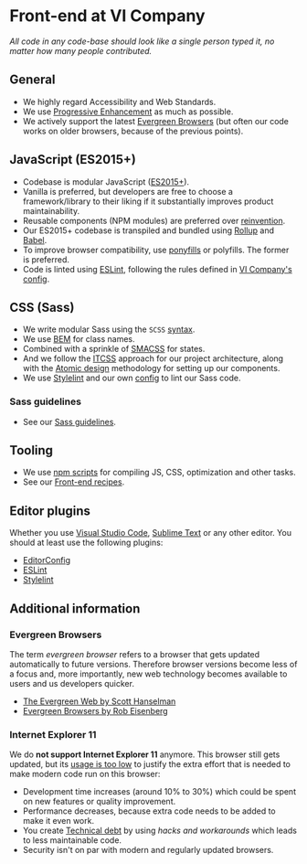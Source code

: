 # Front-end at VI Company

_All code in any code-base should look like a single person typed it, no matter how many people contributed._

## General

* We highly regard Accessibility and Web Standards.
* We use [Progressive Enhancement](https://www.gov.uk/service-manual/technology/using-progressive-enhancement) as much as possible.
* We actively support the latest [Evergreen Browsers](#evergreen-browsers) (but often our code works on older browsers, because of the previous points).

## JavaScript (ES2015+)

* Codebase is modular JavaScript ([ES2015+](http://www.ecma-international.org/ecma-262/7.0/)).
* Vanilla is preferred, but developers are free to choose a framework/library to their liking if it substantially improves product maintainability.
* Reusable components (NPM modules) are preferred over [reinvention](https://www.freecodecamp.org/news/how-to-stand-on-shoulders-16e8cfbc127b/).
* Our ES2015+ codebase is transpiled and bundled using [Rollup](https://rollupjs.org/) and [Babel](https://babeljs.io).
* To improve browser compatibility, use [ponyfills](https://github.com/sindresorhus/ponyfill) or polyfills. The former is preferred.
* Code is linted using [ESLint](http://eslint.org), following the rules defined in [VI Company's config](https://www.npmjs.com/package/eslint-config-vi).

## CSS (Sass)

* We write modular Sass using the `SCSS` [syntax](http://www.sass-lang.com/documentation/file.SASS_REFERENCE.html#syntax).
* We use [BEM](https://en.bem.info) for class names.
* Combined with a sprinkle of [SMACSS](https://smacss.com) for states.
* And we follow the [ITCSS](https://www.xfive.co/blog/itcss-scalable-maintainable-css-architecture) approach for our project architecture, along with the [Atomic design](http://atomicdesign.bradfrost.com) methodology for setting up our components.
* We use [Stylelint](http://stylelint.io) and our own [config](https://www.npmjs.com/package/stylelint-config-vi) to lint our Sass code.

### Sass guidelines

* See our [Sass guidelines](SASS.md).

## Tooling

* We use [npm scripts](https://docs.npmjs.com/misc/scripts) for compiling JS, CSS, optimization and other tasks.
* See our [Front-end recipes](https://github.com/vicompany/front-end-recipes).

## Editor plugins

Whether you use [Visual Studio Code](https://code.visualstudio.com), [Sublime Text](https://www.sublimetext.com) or any other editor. You should at least use the following plugins:

* [EditorConfig](http://editorconfig.org)
* [ESLint](http://eslint.org)
* [Stylelint](http://stylelint.io)

## Additional information

### Evergreen Browsers

The term _evergreen browser_ refers to a browser that gets updated automatically to future versions.
Therefore browser versions become less of a focus and, more importantly, new web technology becomes available to users and us developers quicker.

* [The Evergreen Web by Scott Hanselman](http://www.hanselman.com/blog/TheEvergreenWeb.aspx)
* [Evergreen Browsers by Rob Eisenberg](http://eisenbergeffect.bluespire.com/evergreen-browsers/)

### Internet Explorer 11

We do **not support Internet Explorer 11** anymore. This browser still gets updated, but its [usage is too low](http://gs.statcounter.com/browser-market-share/all/netherlands) to justify the extra effort that is needed to make modern code run on this browser:

- Development time increases (around 10% to 30%) which could be spent on new features or quality improvement. 
- Performance decreases, because extra code needs to be added to make it even work.
- You create [Technical debt](https://techcommunity.microsoft.com/t5/Windows-IT-Pro-Blog/The-perils-of-using-Internet-Explorer-as-your-default-browser/ba-p/331732) by using _hacks and workarounds_ which leads to less maintainable code.
- Security isn't on par with modern and regularly updated browsers.
